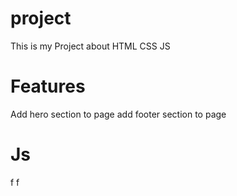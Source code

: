 # project
This is my Project about HTML CSS JS
# Features
Add hero section to page 
add footer section to page
# Js
f f